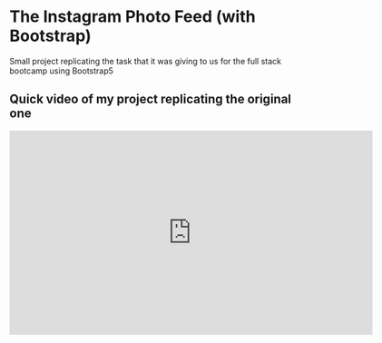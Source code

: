 <h1>The Instagram Photo Feed (with Bootstrap)</h1>
   <p>Small project replicating the task that it was giving to us for the full stack bootcamp using Bootstrap5 </p>
      <h2>Quick video of my project replicating the original one</h2>
         <iframe frameBorder='0' width='640' height='360' webkitallowfullscreen mozallowfullscreen allowfullscreen src="https://www.awesomescreenshot.com/embed?id=1584098&shareKey=7bd4042462c94061133d65f0239a3867"></iframe>
